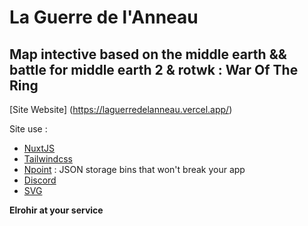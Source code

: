 # La Guerre de l'Anneau

## Map intective based on the middle earth && battle for middle earth 2 & rotwk : War Of The Ring

[Site Website] (https://laguerredelanneau.vercel.app/)

Site use : 

- [NuxtJS](https://nuxtjs.org/)
- [Tailwindcss](https://tailwindcss.com/)
- [Npoint](https://www.npoint.io/) : JSON storage bins
that won't break your app
- [Discord](https://laterredumilieu.fr/Discord)
- [SVG](https://fr.wikipedia.org/wiki/Scalable_Vector_Graphics)

**Elrohir at your service**
